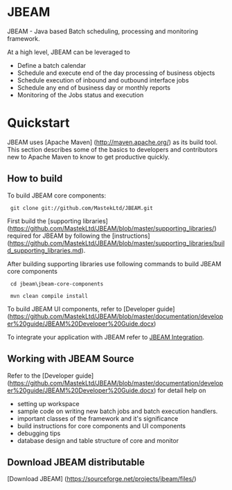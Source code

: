 JBEAM
=====

JBEAM  - Java based Batch scheduling, processing and monitoring framework.

At a high level, JBEAM can be leveraged to 
* Define a batch calendar
* Schedule and execute end of the day processing of business objects
* Schedule execution of inbound and outbound interface jobs
* Schedule any end of business day or monthly reports
* Monitoring of the Jobs status and execution


Quickstart
===========

JBEAM uses [Apache Maven] (http://maven.apache.org/) as its build tool.
This section describes some of the basics to developers and contributors new to Apache Maven to know to get productive quickly.

How to build
------------

To build JBEAM core components:

` git clone git://github.com/MastekLtd/JBEAM.git`

First build the [supporting libraries] (https://github.com/MastekLtd/JBEAM/blob/master/supporting_libraries/) required for JBEAM by following the [instructions] (https://github.com/MastekLtd/JBEAM/blob/master/supporting_libraries/build_supporting_libraries.md).

After building supporting libraries use following commands to build JBEAM core components

 ` cd jbeam\jbeam-core-components`
 
 ` mvn clean compile install`

To build JBEAM UI components, refer to [Developer guide] (https://github.com/MastekLtd/JBEAM/blob/master/documentation/developer%20guide/JBEAM%20Developer%20Guide.docx)

To integrate your application with JBEAM refer to [JBEAM Integration](https://github.com/MastekLtd/JBEAM/tree/master/supporting_libraries/application_schema_script).

Working with JBEAM Source
-------------------------

Refer to the [Developer guide] (https://github.com/MastekLtd/JBEAM/blob/master/documentation/developer%20guide/JBEAM%20Developer%20Guide.docx) for detail help on 
   * setting up workspace
   * sample code on writing new batch jobs and batch execution handlers.
   * important classes of the framework and it's significance
   * build instructions for core components and UI components
   * debugging tips
   * database design and table structure of core and monitor
   
Download JBEAM distributable
-----------------------------
[Download JBEAM] (https://sourceforge.net/projects/jbeam/files/)

